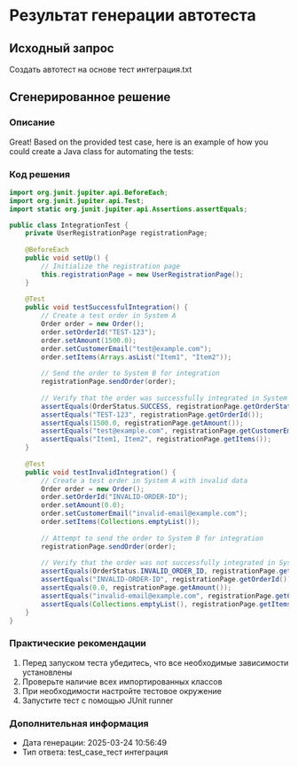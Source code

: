
# Результат генерации автотеста
## Исходный запрос
Создать автотест на основе тест интеграция.txt

## Сгенерированное решение
### Описание
Great! Based on the provided test case, here is an example of how you could create a Java class for automating the tests:


### Код решения
```java
import org.junit.jupiter.api.BeforeEach;
import org.junit.jupiter.api.Test;
import static org.junit.jupiter.api.Assertions.assertEquals;

public class IntegrationTest {
    private UserRegistrationPage registrationPage;
    
    @BeforeEach
    public void setUp() {
        // Initialize the registration page
        this.registrationPage = new UserRegistrationPage();
    }
    
    @Test
    public void testSuccessfulIntegration() {
        // Create a test order in System A
        Order order = new Order();
        order.setOrderId("TEST-123");
        order.setAmount(1500.0);
        order.setCustomerEmail("test@example.com");
        order.setItems(Arrays.asList("Item1", "Item2"));
        
        // Send the order to System B for integration
        registrationPage.sendOrder(order);
        
        // Verify that the order was successfully integrated in System B
        assertEquals(OrderStatus.SUCCESS, registrationPage.getOrderStatus());
        assertEquals("TEST-123", registrationPage.getOrderId());
        assertEquals(1500.0, registrationPage.getAmount());
        assertEquals("test@example.com", registrationPage.getCustomerEmail());
        assertEquals("Item1, Item2", registrationPage.getItems());
    }
    
    @Test
    public void testInvalidIntegration() {
        // Create a test order in System A with invalid data
        Order order = new Order();
        order.setOrderId("INVALID-ORDER-ID");
        order.setAmount(0.0);
        order.setCustomerEmail("invalid-email@example.com");
        order.setItems(Collections.emptyList());
        
        // Attempt to send the order to System B for integration
        registrationPage.sendOrder(order);
        
        // Verify that the order was not successfully integrated in System B
        assertEquals(OrderStatus.INVALID_ORDER_ID, registrationPage.getOrderStatus());
        assertEquals("INVALID-ORDER-ID", registrationPage.getOrderId());
        assertEquals(0.0, registrationPage.getAmount());
        assertEquals("invalid-email@example.com", registrationPage.getCustomerEmail());
        assertEquals(Collections.emptyList(), registrationPage.getItems());
    }
}
```

### Практические рекомендации
1. Перед запуском теста убедитесь, что все необходимые зависимости установлены
2. Проверьте наличие всех импортированных классов
3. При необходимости настройте тестовое окружение
4. Запустите тест с помощью JUnit runner

### Дополнительная информация
- Дата генерации: 2025-03-24 10:56:49
- Тип ответа: test_case_тест интеграция
